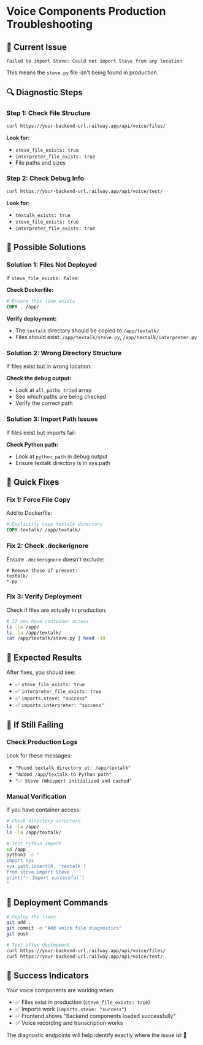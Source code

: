 # Voice Components Production Troubleshooting

## 🚨 **Current Issue**
`Failed to import Steve: Could not import Steve from any location`

This means the `steve.py` file isn't being found in production.

## 🔍 **Diagnostic Steps**

### **Step 1: Check File Structure**
```bash
curl https://your-backend-url.railway.app/api/voice/files/
```

**Look for:**
- `steve_file_exists: true`
- `interpreter_file_exists: true`
- File paths and sizes

### **Step 2: Check Debug Info**
```bash
curl https://your-backend-url.railway.app/api/voice/test/
```

**Look for:**
- `textalk_exists: true`
- `steve_file_exists: true`
- `interpreter_file_exists: true`

## 🔧 **Possible Solutions**

### **Solution 1: Files Not Deployed**
If `steve_file_exists: false`:

**Check Dockerfile:**
```dockerfile
# Ensure this line exists
COPY . /app/
```

**Verify deployment:**
- The `textalk` directory should be copied to `/app/textalk/`
- Files should exist: `/app/textalk/steve.py`, `/app/textalk/interpreter.py`

### **Solution 2: Wrong Directory Structure**
If files exist but in wrong location:

**Check the debug output:**
- Look at `all_paths_tried` array
- See which paths are being checked
- Verify the correct path

### **Solution 3: Import Path Issues**
If files exist but imports fail:

**Check Python path:**
- Look at `python_path` in debug output
- Ensure textalk directory is in sys.path

## 🚀 **Quick Fixes**

### **Fix 1: Force File Copy**
Add to Dockerfile:
```dockerfile
# Explicitly copy textalk directory
COPY textalk/ /app/textalk/
```

### **Fix 2: Check .dockerignore**
Ensure `.dockerignore` doesn't exclude:
```
# Remove these if present:
textalk/
*.py
```

### **Fix 3: Verify Deployment**
Check if files are actually in production:
```bash
# If you have container access
ls -la /app/
ls -la /app/textalk/
cat /app/textalk/steve.py | head -10
```

## 🎯 **Expected Results**

After fixes, you should see:
- ✅ `steve_file_exists: true`
- ✅ `interpreter_file_exists: true`
- ✅ `imports.steve: "success"`
- ✅ `imports.interpreter: "success"`

## 🚨 **If Still Failing**

### **Check Production Logs**
Look for these messages:
- `"Found textalk directory at: /app/textalk"`
- `"Added /app/textalk to Python path"`
- `"✅ Steve (Whisper) initialized and cached"`

### **Manual Verification**
If you have container access:
```bash
# Check directory structure
ls -la /app/
ls -la /app/textalk/

# Test Python import
cd /app
python3 -c "
import sys
sys.path.insert(0, 'textalk')
from steve import Steve
print('✅ Import successful')
"
```

## 🔧 **Deployment Commands**

```bash
# Deploy the fixes
git add .
git commit -m "Add voice file diagnostics"
git push

# Test after deployment
curl https://your-backend-url.railway.app/api/voice/files/
curl https://your-backend-url.railway.app/api/voice/test/
```

## 🎊 **Success Indicators**

Your voice components are working when:
- ✅ Files exist in production (`steve_file_exists: true`)
- ✅ Imports work (`imports.steve: "success"`)
- ✅ Frontend shows "Backend components loaded successfully"
- ✅ Voice recording and transcription works

The diagnostic endpoints will help identify exactly where the issue is! 🚀
